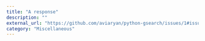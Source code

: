 ```yaml
---
title: "A response"
description: ""
external_url: "https://github.com/aviaryan/python-gsearch/issues/1#issuecomment-365581431%3E"
category: "Miscellaneous"
---
```

